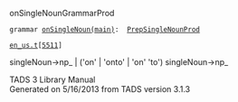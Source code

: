 <span class="title">onSingleNoun</span><span class="type">GrammarProd</span>

`grammar `<span class="classExtLink">[`onSingleNoun(main)`](../object/onSingleNoun(main).html)</span>` :   `[`PrepSingleNounProd`](../object/PrepSingleNounProd.html)

[`en_us.t`](../file/en_us.t.html)`[`[`5511`](../source/en_us.t.html#5511)`]`

<div class="gramrule">

singleNoun-\>np\_ \| ('on' \| 'onto' \| 'on' 'to') singleNoun-\>np\_  

</div>

<div class="ftr">

TADS 3 Library Manual  
Generated on 5/16/2013 from TADS version 3.1.3

</div>
